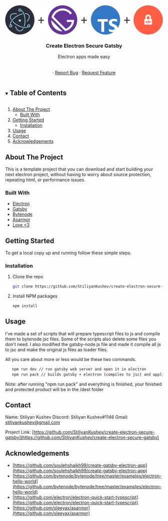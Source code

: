 

<!-- PROJECT LOGO -->
<br />
<p align="center">
  <a href="https://github.com/github_username/repo_name">
    <img src="readme-assets/logo.png" alt="Logo" >
  </a>

  <h3 align="center">Create Electron Secure Gatsby</h3>

  <p align="center">
    Electron apps made easy
    <br />
    <br />
    <br />
    ·
    <a href="https://github.com/StiliyanKushev/create-electron-secure-gatsby/issues">Report Bug</a>
    ·
    <a href="https://github.com/StiliyanKushev/create-electron-secure-gatsby/issues">Request Feature</a>
  </p>
</p>



<!-- TABLE OF CONTENTS -->
<details open="open">
  <summary><h2 style="display: inline-block">Table of Contents</h2></summary>
  <ol>
    <li>
      <a href="#about-the-project">About The Project</a>
      <ul>
        <li><a href="#built-with">Built With</a></li>
      </ul>
    </li>
    <li>
      <a href="#getting-started">Getting Started</a>
      <ul>
        <li><a href="#installation">Installation</a></li>
      </ul>
    </li>
    <li><a href="#usage">Usage</a></li>
    <li><a href="#contact">Contact</a></li>
    <li><a href="#acknowledgements">Acknowledgements</a></li>
  </ol>
</details>



<!-- ABOUT THE PROJECT -->
## About The Project

This is a template project that you can download and start building your next electron project, without having to worry about source protection, repeating html, or performance issues.


### Built With

* [Electron](https://www.electronjs.org/)
* [Gatsby](https://www.gatsbyjs.com/)
* [Bytenode](https://www.npmjs.com/package/bytenode)
* [Asarmor](https://www.npmjs.com/package/asarmor)
* [Love <3](https://www.youtube.com/watch?v=-5CdAup0o-I)


<!-- GETTING STARTED -->
## Getting Started

To get a local copy up and running follow these simple steps.

### Installation

1. Clone the repo
   ```sh
   git clone https://github.com/StiliyanKushev/create-electron-secure-gatsby.git
   ```
2. Install NPM packages
   ```sh
   npm install
   ```



<!-- USAGE EXAMPLES -->
## Usage

I've made a set of scripts that will prepare typescript files to js and compile them to bytenode jsc files. Some of the scripts also delete some files you don't need. I also modified the gatsby-node.js file and made it compile all js to jsc and make the original js files as loader files.

All you care about more or less would be these two commands.
```sh
   npm run dev // run gatsby web server and open it in electron
   npm run pack // builds gatsby + electron (compiles to jsc) and applies asarmor.
   ```
Note: after running "npm run pack" and everything is finished, your finished and protected product will be in the /dest folder


<!-- CONTACT -->
## Contact

Name: Stiliyan Kushev
Discord: Stiliyan Kushev#1146
Gmail: stiliyankushev@gmail.com

Project Link: [https://github.com/StiliyanKushev/create-electron-secure-gatsby](https://github.com/StiliyanKushev/create-electron-secure-gatsby)



<!-- ACKNOWLEDGEMENTS -->
## Acknowledgements

* [https://github.com/soulehshaikh99/create-gatsby-electron-app](https://github.com/soulehshaikh99/create-gatsby-electron-app)
* [https://github.com/bytenode/bytenode/tree/master/examples/electron-hello-world](https://github.com/bytenode/bytenode/tree/master/examples/electron-hello-world)
* [https://github.com/electron/electron-quick-start-typescript](https://github.com/electron/electron-quick-start-typescript)
* [https://github.com/sleeyax/asarmor](https://github.com/sleeyax/asarmor)
